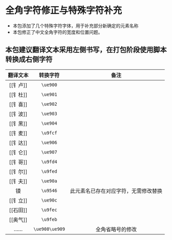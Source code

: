 # 全角字符修正与特殊字符补充
- 本包添加了几个特殊字符字体，用于补充部分新确定的元素名称
- 本包修正了中文全角字符的宽度和位置问题。

## 本包建议翻译文本采用左侧书写，在打包阶段使用脚本转换成右侧字符

| 翻译文本 |    转换字符    |                 备注                 |
| :------: | :------------: | :----------------------------------: |
| [[钅卢]] |    `\ue900`    |                                      |
| [[钅杜]] |    `\ue901`    |                                      |
| [[钅喜]] |    `\ue902`    |                                      |
| [[钅波]] |    `\ue903`    |                                      |
| [[钅黑]] |    `\ue904`    |                                      |
| [[钅麦]] |    `\u9fcf`    |                                      |
| [[钅达]] |    `\ue906`    |                                      |
| [[钅仑]] |    `\ue907`    |                                      |
| [[钅哥]] |    `\u9fd4`    |                                      |
| [[钅尔]] |    `\u9fed`    |                                      |
| [[钅夫]] |    `\ue90a`    |                                      |
|    镆    |    `\u9546`    | 此元素名已存在对应字符，无需修改替换    |
| [[钅立]] |    `\ue90c`    |                                      |
| [[石田]] |    `\u9fec`    |                                      |
| [[奥气]] |    `\u9feb`    |                                      |
|    ……    | `\ue908\ue909` |           全角省略号的修改           |